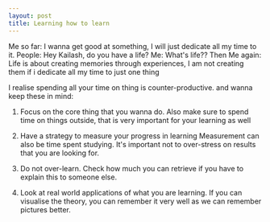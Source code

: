 ```yaml
---
layout: post
title: Learning how to learn
---
```


Me so far: I wanna get good at something, I will just dedicate all my time to it.
People: Hey Kailash, do you have a life?
Me: What's life??
Then Me again: Life is about creating memories through experiences, 
I am not creating them if i dedicate all my time to just one thing

I realise spending all your time on thing is counter-productive. 
and wanna keep these in mind:

1. Focus on the core thing that you wanna do.
Also make sure to spend time on things outside, that is very important for your learning as well

2. Have a strategy to measure your progress in learning 
Measurement can also be time spent studying. It's important not to over-stress on results that you are looking for.

3. Do not over-learn.
Check how much you can retrieve if you have to explain this 
to someone else.

4. Look at real world applications of what you are learning. 
If you can visualise the theory, you can remember it very well 
as we can remember pictures better.  
